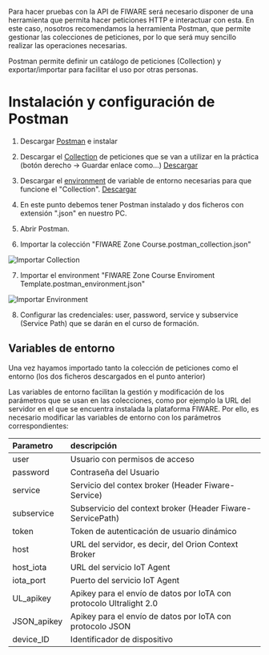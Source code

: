Para hacer pruebas con la API de FIWARE será necesario disponer de una herramienta que permita hacer peticiones HTTP e interactuar con esta. En este caso, nosotros recomendamos la herramienta Postman, que permite gestionar las colecciones de peticiones, por lo que será muy sencillo realizar las operaciones necesarias.

Postman permite definir un catálogo de peticiones (Collection) y exportar/importar para facilitar el uso por otras personas. 

# Instalación y configuración de Postman

1. Descargar [Postman](https://www.getpostman.com/) e instalar

2. Descargar el [Collection](FIWARE%20Zone%20Course.postman_collection.json) de peticiones que se van a utilizar en la práctica (botón derecho -> Guardar enlace como...) [Descargar](https://github.com/FIWAREZone/IoT_Course/blob/master/postman/FIWARE%20Zone%20Course.postman_collection.json)

3. Descargar el [environment](FIWARE%20Zone%20Course%20Enviroment%20Template.postman_environment.json) de variable de entorno necesarias para que funcione el "Collection". [Descargar](https://github.com/FIWAREZone/IoT_Course/blob/master/postman/FIWARE%20Zone%20Course%20Enviroment%20Template.postman_environment.json)

4. En este punto debemos tener Postman instalado y dos ficheros con extensión ".json" en nuestro PC.

5. Abrir Postman.

6. Importar la colección "FIWARE Zone Course.postman_collection.json"

![Importar Collection](https://github.com/danvilmot/IoT_Course/blob/master/postman/files/import_collection.jpg)

7. Importar el environment "FIWARE Zone Course Enviroment Template.postman_environment.json"

![Importar Environment](https://github.com/danvilmot/IoT_Course/blob/master/postman/files/import_environment.jpg)

8. Configurar las credenciales: user, password, service y subservice (Service Path) que se darán en el curso de formación.



## Variables de entorno

Una vez hayamos importado tanto la colección de peticiones como el entorno (los dos ficheros descargados en el punto anterior) 

Las variables de entorno facilitan la gestión y modificación de los parámetros que se usan en las colecciones, como por ejemplo la URL del servidor en el que se encuentra instalada la plataforma FIWARE. Por ello, es necesario modificar las variables de entorno con los parámetros correspondientes:

| Parametro         |descripción   												|
| :-----------------|:--------------											|
| user              | Usuario con permisos de acceso							|
| password          | Contraseña del Usuario 									|
| service   		| Servicio del contex broker (Header Fiware-Service) 		|
| subservice      	| Subservicio del context broker (Header Fiware-ServicePath) |
| token 			| Token de autenticación de usuario dinámico 				|
| host 				| URL del servidor, es decir, del Orion Context Broker 		|
| host_iota 				| URL del servicio IoT Agent 		|
| iota_port 				| Puerto del servicio IoT Agent		|
| UL_apikey 				| Apikey para el envío de datos por IoTA con protocolo Ultralight 2.0 		|
| JSON_apikey 			| Apikey para el envío de datos por IoTA con protocolo JSON 		|
| device_ID 				| Identificador de dispositivo		|

